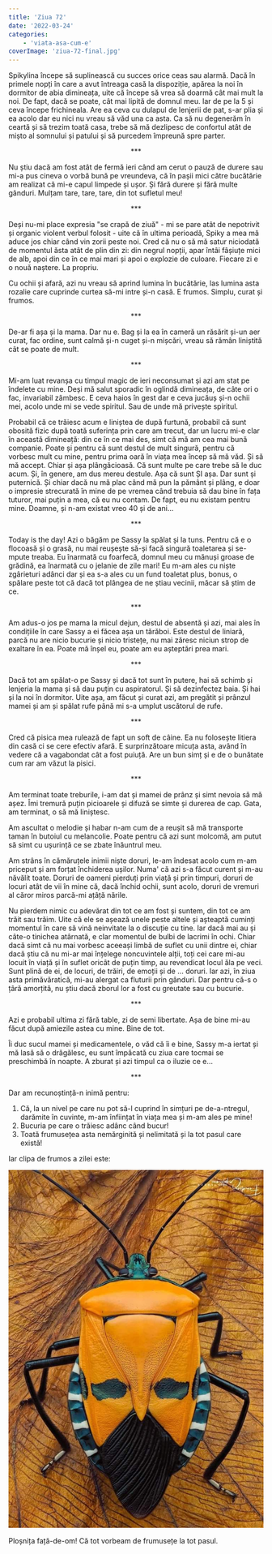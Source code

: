 ```yaml
---
title: 'Ziua 72'
date: '2022-03-24'
categories:
    - 'viata-asa-cum-e'
coverImage: 'ziua-72-final.jpg'
---
```


Spikylina începe să suplinească cu succes orice ceas sau alarmă. Dacă în primele nopți în care a avut întreaga casă la dispoziție, apărea la noi în dormitor de abia dimineața, uite că începe să vrea să doarmă cât mai mult la noi. De fapt, dacă se poate, cât mai lipită de domnul meu. Iar de pe la 5 și ceva începe frichineala. Are ea ceva cu dulapul de lenjerii de pat, s-ar plia și ea acolo dar eu nici nu vreau să văd una ca asta. Ca să nu degenerăm în ceartă și să trezim toată casa, trebe să mă dezlipesc de confortul atât de mișto al somnului și patului și să purcedem împreună spre parter.

<p style="text-align: center;">***</p>

Nu știu dacă am fost atât de fermă ieri când am cerut o pauză de durere sau mi-a pus cineva o vorbă bună pe vreundeva, că în pașii mici către bucătărie am realizat că mi-e capul limpede și ușor. Și fără durere și fără multe gânduri. Mulțam tare, tare, tare, din tot sufletul meu!

<p style="text-align: center;">***</p>

Deși nu-mi place expresia "se crapă de ziuă" - mi se pare atât de nepotrivit și organic violent verbul folosit - uite că în ultima perioadă, Spiky a mea mă aduce jos chiar când vin zorii peste noi. Cred că nu o să mă satur niciodată de momentul ăsta atât de plin din zi: din negrul nopții, apar întâi fâșiuțe mici de alb, apoi din ce în ce mai mari și apoi o explozie de culoare. Fiecare zi e o nouă naștere. La propriu.

Cu ochii și afară, azi nu vreau să aprind lumina în bucătărie, las lumina asta rozalie care cuprinde curtea să-mi intre și-n casă. E frumos. Simplu, curat și frumos.

<p style="text-align: center;">***</p>

De-ar fi așa și la mama. Dar nu e. Bag și la ea în cameră un răsărit și-un aer curat, fac ordine, sunt calmă și-n cuget și-n mișcări, vreau să rămân liniștită cât se poate de mult.

<p style="text-align: center;">***</p>

Mi-am luat revanșa cu timpul magic de ieri neconsumat și azi am stat pe îndelete cu mine. Deși mă salut sporadic în oglindă dimineața, de câte ori o fac, invariabil zâmbesc. E ceva haios în gest dar e ceva jucăuș și-n ochii mei, acolo unde mi se vede spiritul. Sau de unde mă privește spiritul.

Probabil că ce trăiesc acum e liniștea de după furtună, probabil că sunt obosită fizic după toată suferința prin care am trecut, dar un lucru mi-e clar în această dimineață: din ce în ce mai des, simt că mă am cea mai bună companie. Poate și pentru că sunt destul de mult singură, pentru că vorbesc mult cu mine, pentru prima oară în viața mea încep să mă văd. Și să mă accept. Chiar și așa plângăcioasă. Că sunt multe pe care trebe să le duc acum. Și, în genere, am dus mereu destule. Așa că sunt ȘI așa. Dar sunt și puternică. Și chiar dacă nu mă plac când mă pun la pământ și plâng, e doar o impresie strecurată în mine de pe vremea când trebuia să dau bine în fața tuturor, mai puțin a mea, că eu nu contam. De fapt, eu nu existam pentru mine. Doamne, și n-am existat vreo 40 și de ani…

<p style="text-align: center;">***</p>

Today is the day! Azi o băgăm pe Sassy la spălat și la tuns. Pentru că e o flocoasă și o grasă, nu mai reușește să-și facă singură toaletarea și se-mpute treaba. Eu înarmată cu foarfecă, domnul meu cu mănuși groase de grădină, ea înarmată cu o jelanie de zile mari! Eu m-am ales cu niște zgârieturi adânci dar și ea s-a ales cu un fund toaletat plus, bonus, o spălare peste tot că dacă tot plângea de ne știau vecinii, măcar să știm de ce.

<p style="text-align: center;">***</p>

Am adus-o jos pe mama la micul dejun, destul de absentă și azi, mai ales în condițiile în care Sassy a ei făcea așa un tărăboi. Este destul de liniară, parcă nu are nicio bucurie și nicio tristețe, nu mai zăresc niciun strop de exaltare în ea. Poate mă înșel eu, poate am eu așteptări prea mari.

<p style="text-align: center;">***</p>

Dacă tot am spălat-o pe Sassy și dacă tot sunt în putere, hai să schimb și lenjeria la mama și să dau puțin cu aspiratorul. Și să dezinfectez baia. Și hai și la noi în dormitor. Uite așa, am făcut și curat azi, am pregătit și prânzul mamei și am și spălat rufe până mi s-a umplut uscătorul de rufe.

<p style="text-align: center;">***</p>

Cred că pisica mea rulează de fapt un soft de câine. Ea nu folosește litiera din casă ci se cere efectiv afară. E surprinzătoare micuța asta, având în vedere că a vagabondat cât a fost puiuță. Are un bun simț și e de o bunătate cum rar am văzut la pisici.

<p style="text-align: center;">***</p>

Am terminat toate treburile, i-am dat și mamei de prânz și simt nevoia să mă așez. Îmi tremură puțin picioarele și difuză se simte și durerea de cap. Gata, am terminat, o să mă liniștesc.

Am ascultat o melodie și habar n-am cum de a reușit să mă transporte taman în butoiul cu melancolie. Poate pentru că azi sunt molcomă, am putut să simt cu ușurință ce se zbate înăuntrul meu.

Am strâns în cămăruțele inimii niște doruri, le-am îndesat acolo cum m-am priceput și am forțat închiderea ușilor. Numa' că azi s-a făcut curent și m-au năvălit toate. Doruri de oameni pierduți prin viață și prin timpuri, doruri de locuri atât de vii în mine că, dacă închid ochii, sunt acolo, doruri de vremuri al căror miros parcă-mi ațâță nările.

Nu pierdem nimic cu adevărat din tot ce am fost și suntem, din tot ce am trăit sau trăim. Uite că ele se așează unele peste altele și așteaptă cuminți momentul în care să vină neinvitate la o discuție cu tine. Iar dacă mai au și câte-o tinichea atârnată, e clar momentul de bulbi de lacrimi în ochi. Chiar dacă simt că nu mai vorbesc aceeași limbă de suflet cu unii dintre ei, chiar dacă știu că nu mi-ar mai înțelege noncuvintele alții, toți cei care mi-au locuit în viață și în suflet oricât de puțin timp, au revendicat locul ăla pe veci. Sunt plină de ei, de locuri, de trăiri, de emoții și de … doruri. Iar azi, în ziua asta primăvăratică, mi-au alergat ca fluturii prin gânduri. Dar pentru că-s o țâră amorțită, nu știu dacă zborul lor a fost cu greutate sau cu bucurie.

<p style="text-align: center;">***</p>

Azi e probabil ultima zi fără table, zi de semi libertate. Așa de bine mi-au făcut după amiezile astea cu mine. Bine de tot.

Îi duc sucul mamei și medicamentele, o văd că îi e bine, Sassy m-a iertat și mă lasă să o drăgălesc, eu sunt împăcată cu ziua care tocmai se preschimbă în noapte. A zburat și azi timpul ca o iluzie ce e…

<p style="text-align: center;">***</p>

Dar am recunoștință-n inimă pentru:

1. Că, la un nivel pe care nu pot să-l cuprind în simțuri pe de-a-ntregul, darămite în cuvinte, m-am înființat în viața mea și m-am ales pe mine!
2. Bucuria pe care o trăiesc adânc când bucur!
3. Toată frumusețea asta nemărginită și nelimitată și la tot pasul care există!

Iar clipa de frumos a zilei este:

![](images/ziua-72.jpeg)

Ploșnița față-de-om! Că tot vorbeam de frumusețe la tot pasul.
